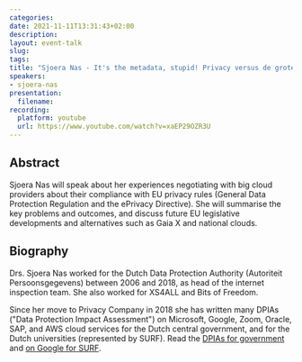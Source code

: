 ```yaml
---
categories:
date: 2021-11-11T13:31:43+02:00
description:
layout: event-talk
slug:
tags:
title: "Sjoera Nas - It's the metadata, stupid! Privacy versus de grote cloudproviders"
speakers:
- sjoera-nas
presentation:
  filename:
recording:
  platform: youtube
  url: https://www.youtube.com/watch?v=xaEP29OZR3U
---
```


## Abstract

Sjoera Nas will speak about her experiences negotiating with big cloud providers about their compliance with EU privacy rules (General Data Protection Regulation and the ePrivacy Directive). She will summarise the key problems and outcomes, and discuss future EU legislative developments and alternatives such as Gaia X and national clouds.

## Biography

Drs. Sjoera Nas worked for the Dutch Data Protection Authority (Autoriteit Persoonsgegevens) between 2006 and 2018, as head of the internet inspection team. She also worked for XS4ALL and Bits of Freedom.

Since her move to Privacy Company in 2018 she has written many DPIAs ("Data Protection Impact Assessment") on Microsoft, Google, Zoom, Oracle, SAP, and AWS cloud services for the Dutch central government, and for the Dutch universities (represented by SURF). Read the [DPIAs for government](https://slmmicrosoftrijk.nl/) and [on Google for SURF](https://www.surf.nl/en/news/all-about-dpia-google-workspace).

